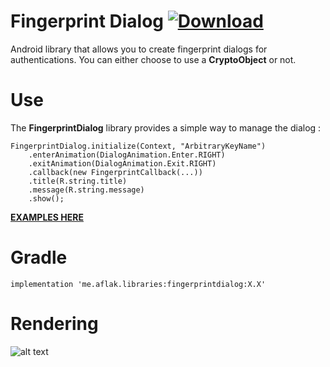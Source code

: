 # Fingerprint Dialog [ ![Download](https://api.bintray.com/packages/omaflak/maven/fingerprintdialog/images/download.svg) ](https://bintray.com/omaflak/maven/fingerprintdialog/_latestVersion)

Android library that allows you to create fingerprint dialogs for authentications.
You can either choose to use a **CryptoObject** or not.

# Use

The **FingerprintDialog** library provides a simple way to manage the dialog :

    FingerprintDialog.initialize(Context, "ArbitraryKeyName")
        .enterAnimation(DialogAnimation.Enter.RIGHT)
        .exitAnimation(DialogAnimation.Exit.RIGHT)
        .callback(new FingerprintCallback(...))
        .title(R.string.title)
        .message(R.string.message)
        .show();
    
**[EXAMPLES HERE](https://github.com/omaflak/FingerprintDialog-Library/tree/master/app/src/main/java/me/aflak/fingerprintdialoglibrary)**

# Gradle

    implementation 'me.aflak.libraries:fingerprintdialog:X.X'
    
# Rendering

![alt text](https://github.com/omaflak/FingerprintDialog/blob/master/GIF/demo.gif?raw=true)

